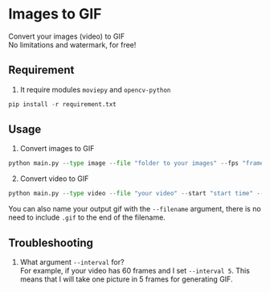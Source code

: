 # Images to GIF
Convert your images (video) to GIF  
No limitations and watermark, for free!

## Requirement
1. It require modules `moviepy` and `opencv-python`
```python
pip install -r requirement.txt
```

## Usage
1. Convert images to GIF
```python
python main.py --type image --file "folder to your images" --fps "frame rate of GIF"
```
2. Convert video to GIF
```python
python main.py --type video --file "your video" --start "start time" --end "end time" --interval "Interval of pictures in gif" --fps "frame rate of GIF"
```

You can also name your output gif with the `--filename` argument, there is no need to include `.gif` to the end of the filename.

## Troubleshooting
1. What argument `--interval` for?  
For example, if your video has 60 frames and I set `--interval 5`.
This means that I will take one picture in 5 frames for generating GIF.
